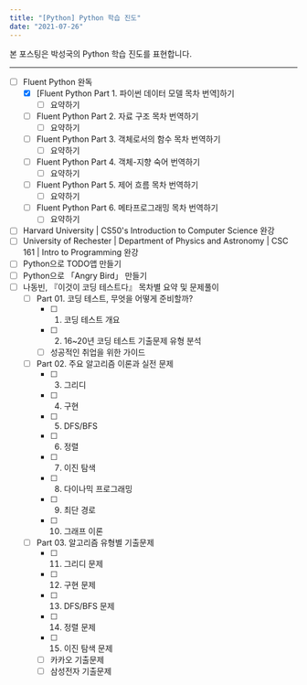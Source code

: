 ```yaml
---
title: "[Python] Python 학습 진도"
date: "2021-07-26"
---
```


[Fluent Python Part 1. 파이썬 데이터 모델 목차 번역 및 요약]: https://sungkukpark.github.io/python_index_1_1_python_data_model/

본 포스팅은 박성국의 Python 학습 진도를 표현합니다.

---

- [ ] Fluent Python 완독
  - [x] [Fluent Python Part 1. 파이썬 데이터 모델 목차 번역]하기
    - [ ] 요약하기
  - [ ] Fluent Python Part 2. 자료 구조 목차 번역하기
    - [ ] 요약하기
  - [ ] Fluent Python Part 3. 객체로서의 함수 목차 번역하기
    - [ ] 요약하기
  - [ ] Fluent Python Part 4. 객체-지향 숙어 번역하기
    - [ ] 요약하기
  - [ ] Fluent Python Part 5. 제어 흐름 목차 번역하기
    - [ ] 요약하기
  - [ ] Fluent Python Part 6. 메타프로그래밍 목차 번역하기
    - [ ] 요약하기
- [ ] Harvard University | CS50's Introduction to Computer Science 완강
- [ ] University of Rechester | Department of Physics and Astronomy |
CSC 161 | Intro to Programming 완강
- [ ] Python으로 TODO앱 만들기
- [ ] Python으로 「Angry Bird」 만들기
- [ ] 나동빈, 『이것이 코딩 테스트다』 목차별 요약 및 문제풀이
  - [ ] Part 01. 코딩 테스트, 무엇을 어떻게 준비할까?
    - [ ] 1. 코딩 테스트 개요
    - [ ] 2. 16~20년 코딩 테스트 기출문제 유형 분석
    - [ ] 성공적인 취업을 위한 가이드
  - [ ] Part 02. 주요 알고리즘 이론과 실전 문제
    - [ ] 3. 그리디
    - [ ] 4. 구현
    - [ ] 5. DFS/BFS
    - [ ] 6. 정렬
    - [ ] 7. 이진 탐색
    - [ ] 8. 다이나믹 프로그래밍
    - [ ] 9. 최단 경로
    - [ ] 10. 그래프 이론
  - [ ] Part 03. 알고리즘 유형별 기출문제
    - [ ] 11. 그리디 문제
    - [ ] 12. 구현 문제
    - [ ] 13. DFS/BFS 문제
    - [ ] 14. 정렬 문제
    - [ ] 15. 이진 탐색 문제
    - [ ] 카카오 기출문제
    - [ ] 삼성전자 기출문제

